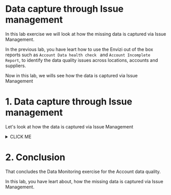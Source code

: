 
# Data capture through Issue management

In this lab exercise we will look at how the missing data is captured via Issue Management. 

In the previous lab, you have leart how to use the Envizi out of the box reports such as `Account Data health check ` and `Account Incomplete Report`,  to identify the data quality issues across locations, accounts and suppliers. 

Now in this lab, we wills see how the data is captured via Issue Management

# 1. Data capture through Issue management

Let's look at how the data is captured via Issue Management

<details><summary>CLICK ME</summary>

So far in this lab exercise, 
- have identified the account with missing data or accounts in arrears
-  raised an issue and assigned to an user to capture the data

Now, lets look at how the issue is resolved by the assigned user. 

1. The user would receive an Email notification once the issue is assigned to him/her and  Login to Envizi UI to check the details of issue. 

### Open Issue-Summary

2. Click on `Monitor > Issues > Summary` to Open the Issues Summary page.

<img src="images/Envizi-DataManager-Issue-Summary.png">

### Open Issue Details

3. Click on issue under `Issues by Location`.  

Please note that you can also go to this same screen directly from Envizi UI -> `Monitor` -> Issues -> `All issues`

<img src="images/Envizi-DataManager-Issue-View.png">

4. Click on `View Issue`

5. View details of the issue 

<img src="images/Envizi-DataManager-Issue-View-Details.png">

### Update issue status as InProgress

6. Update the issue status from `ToDo` to `Investigating` / `InProgress`

<img src="images/Envizi-DataManager-Issue-Update-status.png">

### Capture Data

7. Now start working on the issue. Click on the `Capture Data` button on right side of the page. 

    Provide details for the fields , verify all other fields which are auto-populated and `Save`
   - Total Electricity (kWh)
   - Total Cost (optional)
  
<img src="images/Envizi-DataManager-Issue-Capture-data.png">

You can attach invovices if you have for this billing period.

### View the Progress

8.View the Progress and the records in the Issue page.

<img src="images/Envizi-DataManager-Issue-Capture-data-done.png">

There are different ways to capture data, which we will learn in other exercises.
Scroll-down on the page to view the activity log of the issue. 

### Update Issue Status as SUBMITTED

10. Update the status of the issue to `SUBMITTED`. Lets do this using Kanban boards.  Click on  `Boards` from right-hand corner on the issue page

<img src="images/Envizi-DataManager-Issue-Board.png">


11. Drag and drop the issue tile from `IN PROGRESS` column from Board to `SUBMITTED` column

<img src="images/Envizi-DataManager-Issue-Board-updated.png">

### Update Issue Status as Resolved

12. As soon as the status update, system will send the email notifications with the status updates.  
<img src="images/Envizi-Issue-Capture-data-verified.png">

1.  The System Admin or the user with IssueManager role, will verify the issue and the records loaded. Once satisifed with the issue status, the user will be change the status of the issue from `Submitted` to `Resolved`
<img src="images/Envizi-Issues-Resolved.png">

### Issue Activity log

14.   Assigned user is notififed of the status change. Can also check activity log. 

<img src="images/Envizi-Issues-Done.png">

</details>

# 2. Conclusion
That concludes the Data Monitoring exercise for the Account data quality.

In this lab, you have leart about, how the missing data is captured via Issue Management.
